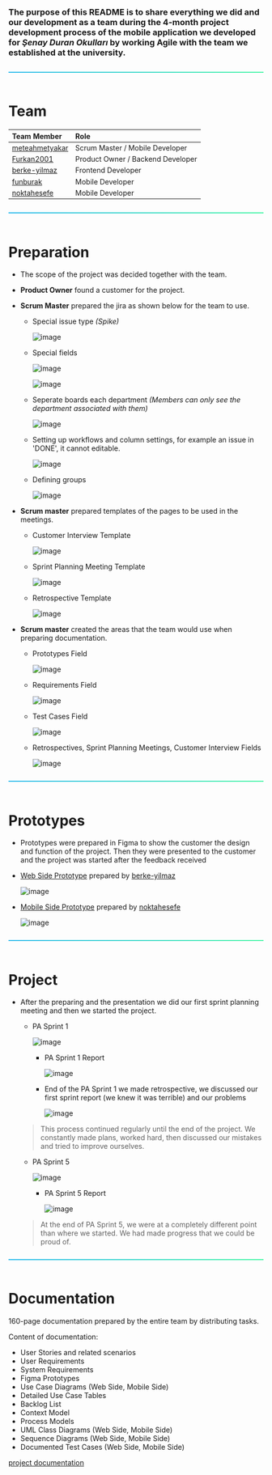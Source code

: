 ### The purpose of this README is to share everything we did and our development as a team during the 4-month project development process of the mobile application we developed for *Şenay Duran Okulları* by working Agile with the team we established at the university.


<p align="center"> 
  <a href="#">
    <img src="https://github.com/meteahmetyakar/meteahmetyakar/blob/main/images/line.png"/>
    <br></br>
  </a>
</p> 

# Team

| Team Member | Role |
|:-|:-|
|[meteahmetyakar](https://github.com/meteahmetyakar)|Scrum Master / Mobile Developer|
|[Furkan2001](https://github.com/Furkan2001)| Product Owner / Backend Developer |
|[berke-yilmaz](https://github.com/berke-yilmaz) | Frontend Developer |
|[funburak](https://github.com/funburak)| Mobile Developer |
|[noktahesefe](https://github.com/noktahesefe)| Mobile Developer |


<p align="center"> 
  <a href="#">
    <img src="https://github.com/meteahmetyakar/meteahmetyakar/blob/main/images/line.png"/>
    <br></br>
  </a>
</p> 

# Preparation
+ The scope of the project was decided together with the team.
+ **Product Owner** found a customer for the project.
+ **Scrum Master** prepared the jira as shown below for the team to use.
  + Special issue type *(Spike)*
   
    ![image](https://github.com/Project-AA-ORG/.github/assets/56269926/362deeb3-10f1-495b-aa22-625cd0cadfb5)

  + Special fields
 
    ![image](https://github.com/Project-AA-ORG/.github/assets/56269926/96a8c52f-2aeb-4cbe-b470-128d6767286b)

    ![image](https://github.com/Project-AA-ORG/.github/assets/56269926/28dda215-9cca-48d1-b8de-e77f34bf01bd)


   + Seperate boards each department *(Members can only see the department associated with them)*

     ![image](https://github.com/Project-AA-ORG/.github/assets/56269926/26f90dc3-dc2c-470f-926e-9cdf3a5615e3)

   + Setting up workflows and column settings, for example an issue in 'DONE', it cannot editable.
 
     ![image](https://github.com/Project-AA-ORG/.github/assets/56269926/fe3eb67a-f898-49ba-a8b4-3d0da83b9865)

   + Defining groups
 
     ![image](https://github.com/Project-AA-ORG/.github/assets/56269926/c25fa413-58b0-4aa1-843e-eb1c1103356d)

+ **Scrum master** prepared templates of the pages to be used in the meetings.
  + Customer Interview Template

    ![image](https://github.com/Project-AA-ORG/.github/assets/56269926/773c1dbb-15b4-46fb-b277-46b6470bc4da)

  + Sprint Planning Meeting Template

    ![image](https://github.com/Project-AA-ORG/.github/assets/56269926/274c206d-3312-4e60-a6b1-e906fc411a9a)

  + Retrospective Template
 
    ![image](https://github.com/Project-AA-ORG/.github/assets/56269926/1de33de3-be4a-467e-8a21-2e6d07f7a19e)

+ **Scrum master** created the areas that the team would use when preparing documentation.
  + Prototypes Field

    ![image](https://github.com/Project-AA-ORG/.github/assets/56269926/ee316f49-784e-426b-86d9-9104c6a7ad17)

  + Requirements Field

    ![image](https://github.com/Project-AA-ORG/.github/assets/56269926/5f23b90e-85dc-4671-9fbb-4714cd3bcadc)

  + Test Cases Field
 
    ![image](https://github.com/Project-AA-ORG/.github/assets/56269926/f29e4df7-c495-4926-a036-9c75bc362070)

  + Retrospectives, Sprint Planning Meetings, Customer Interview Fields

    ![image](https://github.com/Project-AA-ORG/.github/assets/56269926/d383b957-ca29-4bb6-925e-3b1007da6d6a)

<p align="center"> 
  <a href="#">
    <img src="https://github.com/meteahmetyakar/meteahmetyakar/blob/main/images/line.png"/>
    <br></br>
  </a>
</p>  
    
# Prototypes
+  Prototypes were prepared in Figma to show the customer the design and function of the project. Then they were presented to the customer and the project was started after the feedback received
  +  [Web Side Prototype](https://www.figma.com/proto/bvxHvyh43X1cFg5sVv4m2s/Web-Panel?node-id=109-419&scaling=min-zoom&page-id=0%3A1&starting-point-node-id=109%3A419&mode=design&t=A3HjzkZNtmrcnU70-1) prepared by [berke-yilmaz](https://github.com/berke-yilmaz)
    
     ![image](https://github.com/Project-AA-ORG/.github/assets/56269926/5e16a574-d0e1-4dd8-9b30-24657174c2c7)

  + [Mobile Side Prototype](https://www.figma.com/proto/3FnXWr8j6FjGHEf9pgklN1/mobil-app?node-id=3-751&starting-point-node-id=3%3A751&mode=design&t=rrPqHHfhn2hYKAUg-1) prepared by [noktahesefe](https://github.com/noktahesefe)

    ![image](https://github.com/Project-AA-ORG/.github/assets/56269926/c2ca9079-4a93-4943-8f54-8e6098a01fbd)

<p align="center"> 
  <a href="#">
    <img src="https://github.com/meteahmetyakar/meteahmetyakar/blob/main/images/line.png"/>
    <br></br>
  </a>
</p>  

# Project
  + After the preparing and the presentation we did our first sprint planning meeting and then we started the project.
    
    + PA Sprint 1
      
      ![image](https://github.com/Project-AA-ORG/.github/assets/56269926/c7dd1db3-074f-4850-8d8f-7507f2dd1685)

      + PA Sprint 1 Report
        
        ![image](https://github.com/Project-AA-ORG/.github/assets/56269926/73d86653-a2d4-4e2b-a010-8494c4f95a2b)
   

      + End of the PA Sprint 1 we made retrospective, we discussed our first sprint report (we knew it was terrible) and our problems

        ![image](https://github.com/Project-AA-ORG/.github/assets/56269926/e66c7214-0188-4690-a6c5-b1e8633ad096)


     > This process continued regularly until the end of the project. We constantly made plans, worked hard, then discussed our mistakes and tried to improve ourselves.

    + PA Sprint 5
   
      ![image](https://github.com/Project-AA-ORG/.github/assets/56269926/e7ce34e6-0dd6-4924-b31b-bbb07a8ccc50)

      + PA Sprint 5 Report

        ![image](https://github.com/Project-AA-ORG/.github/assets/56269926/8b4ba26b-9a25-4963-aecc-6ebd9afddd0c)


    > At the end of PA Sprint 5, we were at a completely different point than where we started. We had made progress that we could be proud of.
      
        

  

<p align="center"> 
  <a href="#">
    <img src="https://github.com/meteahmetyakar/meteahmetyakar/blob/main/images/line.png"/>
    <br></br>
  </a>
</p>  

# Documentation
  160-page documentation prepared by the entire team by distributing tasks.
  
  Content of documentation: 
  +  User Stories and related scenarios
  +  User Requirements
  +  System Requirements
  +  Figma Prototypes
  +  Use Case Diagrams (Web Side, Mobile Side)
  +  Detailed Use Case Tables
  +  Backlog List
  +  Context Model
  +  Process Models
  +  UML Class Diagrams (Web Side, Mobile Side)
  +  Sequence Diagrams (Web Side, Mobile Side)
  +  Documented Test Cases (Web Side, Mobile Side)

  [project documentation](https://github.com/Project-AA-ORG/.github/blob/main/project-documentation.pdf)






